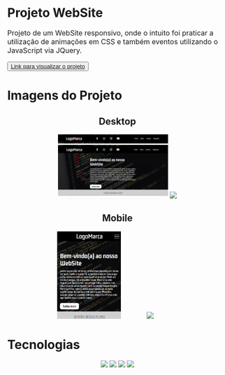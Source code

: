 # Projeto WebSite
<p style="font-size: 16px;">Projeto de um WebSite responsivo, onde o intuito foi praticar a utilização de animações em CSS e também eventos utilizando o JavaScript via JQuery.</p>

<button style="cursor: pointer;"><a href="https://joaoparaujocr.github.io/WebSite/" target="blank">Link para visualizar o projeto</a></button>

# Imagens do Projeto
<div align="center">
    <h2>Desktop</h2>
    <div style="display: inline-block; width: 50%;">
        <img src="images/gif-1.gif">
        <img src="images/img-1.png">
    </div>
    <div style="display: inline-block;" width="50%">
        <img src="images/gif-2.gif">
    </div>
    <h2>Mobile</h2>
    <div style="display: inline-block; width: 29%;">
        <img src="images/gif-1m.gif">
    </div>
    <div style="display: inline-block; width: 25%;">
        <img src="images/gif-2m.gif">
    </div>
</div>

# Tecnologias
<div align="center">
    <img width="35px" src="https://cdn.jsdelivr.net/gh/devicons/devicon/icons/html5/html5-original.svg" />
    <img width="35px" src="https://cdn.jsdelivr.net/gh/devicons/devicon/icons/css3/css3-original.svg" />
    <img width="35px" src="https://cdn.jsdelivr.net/gh/devicons/devicon/icons/javascript/javascript-original.svg" />
    <img width="35px" src="https://cdn.jsdelivr.net/gh/devicons/devicon/icons/jquery/jquery-plain-wordmark.svg" />
</div>
